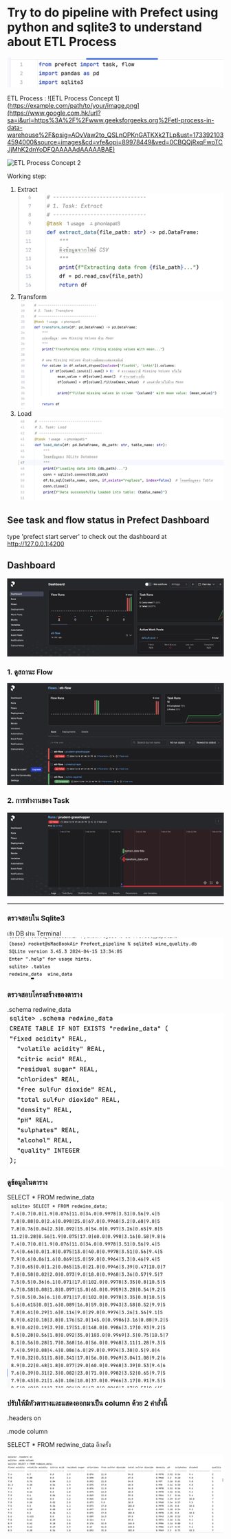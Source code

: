 # Try to do pipeline with Prefect using python and sqlite3 to understand about ETL Process
![Library that used in this project](images/library.png)

ETL Process :
![ETL Process Concept 1](https://example.com/path/to/your/image.png](https://www.google.com.hk/url?sa=i&url=https%3A%2F%2Fwww.geeksforgeeks.org%2Fetl-process-in-data-warehouse%2F&psig=AOvVaw2to_QSLnOPKnGATKXk2TLp&ust=1733921034594000&source=images&cd=vfe&opi=89978449&ved=0CBQQjRxqFwoTCJjMhK2dnYoDFQAAAAAdAAAAABAE)


![ETL Process Concept 2](https://www.google.com.hk/url?sa=i&url=https%3A%2F%2Fwww.informatica.com%2Fresources%2Farticles%2Fwhat-is-etl.html&psig=AOvVaw2to_QSLnOPKnGATKXk2TLp&ust=1733921034594000&source=images&cd=vfe&opi=89978449&ved=0CBQQjRxqFwoTCJjMhK2dnYoDFQAAAAAdAAAAABAJ)

Working step:
1. Extract
   ![Extract step](images/extract.png)
2. Transform
   ![Transform step](images/transform.png)
3. Load
   ![Load step](images/load.png)


## See task and flow status in Prefect Dashboard
type 'prefect start server' to check out the dashboard at http://127.0.0.1:4200

## Dashboard
![Prefect Dashboard](images/Dashboard.png)

### 1. ดูสถานะ Flow
![ภาพ Flow Overview](images/flow_overview.png)

### 2. การทำงานของ Task
![ภาพ Task Details](images/Task.png)

---

### ตรวจสอบใน Sqlite3
เข้า DB ผ่าน Terminal
![Use database](images/use_winedata_db.png)

### ตรวจสอบโครงสร้างของตาราง
.schema redwine_data
![See table structure](images/table_structure.png)

### ดูข้อมูลในตาราง
SELECT * FROM redwine_data
![See table data](images/see_data.png)

### ปรับให้มีหัวตารางและแสดงออกมาเป็น column ด้วย 2 คำสั่งนี้

.headers on

.mode column

SELECT * FROM redwine_data อีกครั้ง

![Justify Table](images/justify_table.png)
  


